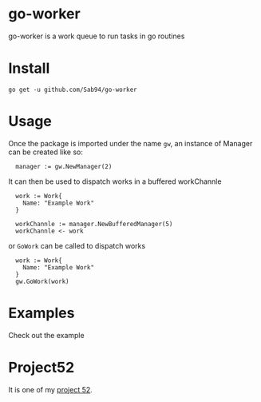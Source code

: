 # go-worker

go-worker is a work queue to run tasks in go routines

# Install

`go get -u github.com/Sab94/go-worker`

# Usage

Once the package is imported under the name `gw`, an instance of Manager can be created like so:

```
  manager := gw.NewManager(2)
```

It can then be used to dispatch works in a buffered workChannle

```
  work := Work{
    Name: "Example Work"
  }

  workChannle := manager.NewBufferedManager(5)
  workChannle <- work
```
or `GoWork` can be called to dispatch works

```
  work := Work{
    Name: "Example Work"
  }
  gw.GoWork(work)
```

# Examples

Check out the example

# Project52

It is one of my [project 52](https://github.com/Sab94/project52).
